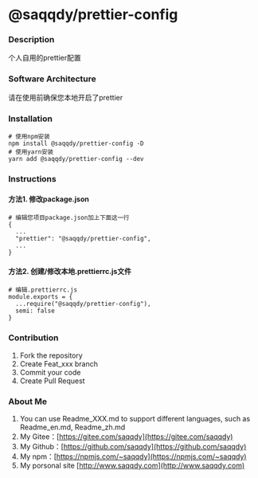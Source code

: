 # @saqqdy/prettier-config

### Description
个人自用的prettier配置

### Software Architecture
请在使用前确保您本地开启了prettier

### Installation

```
# 使用npm安装
npm install @saqqdy/prettier-config -D
# 使用yarn安装
yarn add @saqqdy/prettier-config --dev
```

### Instructions

#### 方法1. 修改package.json

```
# 编辑您项目package.json加上下面这一行
{
  ...
  "prettier": "@saqqdy/prettier-config",
  ...
}
```

#### 方法2. 创建/修改本地.prettierrc.js文件

```
# 编辑.prettierrc.js
module.exports = {
  ...require("@saqqdy/prettier-config"),
  semi: false
}
```

### Contribution

1. Fork the repository
2. Create Feat_xxx branch
3. Commit your code
4. Create Pull Request


### About Me

1. You can use Readme\_XXX.md to support different languages, such as Readme\_en.md, Readme\_zh.md
2. My Gitee：[https://gitee.com/saqqdy](https://gitee.com/saqqdy)
3. My Github：[https://github.com/saqqdy](https://github.com/saqqdy)
4. My npm：[https://npmjs.com/~saqqdy](https://npmjs.com/~saqqdy)
5. My porsonal site [http://www.saqqdy.com](http://www.saqqdy.com)


